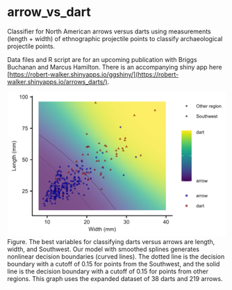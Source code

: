 # arrow_vs_dart
Classifier for North American arrows versus darts using measurements (length + width) of ethnographic projectile points to classify archaeological projectile points.

Data files and R script are for an upcoming publication with Briggs Buchanan and Marcus Hamilton. There is an accompanying shiny app here [https://robert-walker.shinyapps.io/ggshiny/](https://robert-walker.shinyapps.io/arrows_darts/).

![fig](https://github.com/RobertSWalker/arrow_vs_dart/blob/main/fig.jpg)
Figure. The best variables for classifying darts versus arrows are length, width, and Southwest. Our model with smoothed splines generates nonlinear decision boundaries (curved lines). The dotted line is the decision boundary with a cutoff of 0.15 for points from the Southwest, and the solid line is the decision boundary with a cutoff of 0.15 for points from other regions. This graph uses the expanded dataset of 38 darts and 219 arrows.
